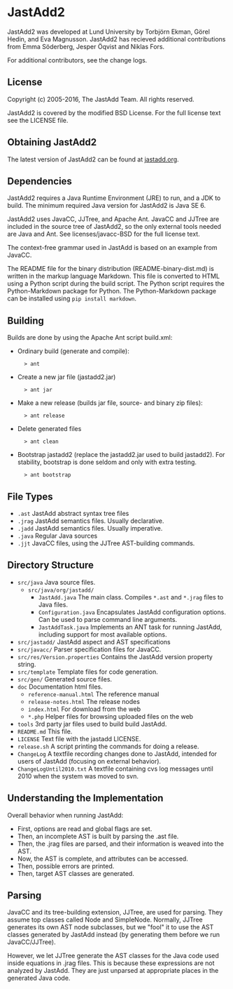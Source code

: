 JastAdd2
========

JastAdd2 was developed at Lund University by Torbj&ouml;rn Ekman, G&ouml;rel
Hedin, and Eva Magnusson. JastAdd2 has recieved additional contributions from
Emma S&ouml;derberg, Jesper &Ouml;qvist and Niklas Fors.

For additional contributors, see the change logs.

License
-------

Copyright (c) 2005-2016, The JastAdd Team. All rights reserved.

JastAdd2 is covered by the modified BSD License. For the full license text
see the LICENSE file.

Obtaining JastAdd2
------------------

The latest version of JastAdd2 can be found at [jastadd.org](http://jastadd.org).

Dependencies
------------

JastAdd2 requires a Java Runtime Environment (JRE) to run, and a JDK to build.
The minimum required Java version for JastAdd2 is Java SE 6.

JastAdd2 uses JavaCC, JJTree, and Apache Ant. JavaCC and JJTree are included in
the source tree of JastAdd2, so the only external tools needed are Java and
Ant. See licenses/javacc-BSD for the full license text.

The context-free grammar used in JastAdd is based on an example from JavaCC.

The README file for the binary distribution (README-binary-dist.md) is written
in the markup language Markdown. This file is converted to HTML using a Python
script during the build script. The Python script requires the Python-Markdown
package for Python. The Python-Markdown package can be installed using `pip
install markdown`.

Building
--------

Builds are done by using the Apache Ant script build.xml:

* Ordinary build (generate and compile):

        > ant

* Create a new jar file (jastadd2.jar)

        > ant jar

* Make a new release (builds jar file, source- and binary zip files):

        > ant release

* Delete generated files

        > ant clean

* Bootstrap jastadd2 (replace the jastadd2.jar used to build jastadd2).
  For stability, bootstrap is done seldom and only with extra testing.

        > ant bootstrap

File Types
----------

* `.ast`      JastAdd abstract syntax tree files
* `.jrag`     JastAdd semantics files. Usually declarative.
* `.jadd`     JastAdd semantics files. Usually imperative.
* `.java`     Regular Java sources
* `.jjt`      JavaCC files, using the JJTree AST-building commands.

Directory Structure
-------------------

* `src/java` Java source files.
    - `src/java/org/jastadd/`
        - `JastAdd.java` The main class. Compiles `*.ast` and `*.jrag` files to Java files.
        - `Configuration.java` Encapsulates JastAdd configuration options. Can be used
        to parse command line arguments.
        - `JastAddTask.java` Implements an ANT task for running JastAdd,
        including support for most available options.
* `src/jastadd/` JastAdd aspect and AST specifications
* `src/javacc/` Parser specification files for JavaCC.
* `src/res/Version.properties` Contains the JastAdd version property string.
* `src/template` Template files for code generation.
* `src/gen/` Generated source files.
* `doc` Documentation html files.
    - `reference-manual.html` The reference manual
    - `release-notes.html` The release nodes
    - `index.html` For download from the web
    - `*.php` Helper files for browsing uploaded files on the web
* `tools` 3rd party jar files used to build build JastAdd.
* `README.md` This file.
* `LICENSE` Text file with the jastadd LICENSE.
* `release.sh` A script printing the commands for doing a release.
* `ChangeLog` A textfile recording changes done to JastAdd, intended for
    users of JastAdd (focusing on external behavior).
* `ChangeLogUntil2010.txt`
    A textfile containing cvs log messages until 2010 when the
    system was moved to svn.

Understanding the Implementation
--------------------------------

Overall behavior when running JastAdd:

* First, options are read and global flags are set.
* Then, an incomplete AST is built by parsing the .ast file.
* Then, the .jrag files are parsed, and their information is weaved into the AST.
* Now, the AST is complete, and attributes can be accessed.
* Then, possible errors are printed.
* Then, target AST classes are generated.

Parsing
-------

JavaCC and its tree-building extension, JJTree, are used for parsing. They
assume top classes called Node and SimpleNode. Normally, JJTree generates its
own AST node subclasses, but we "fool" it to use the AST classes generated by
JastAdd instead (by generating them before we run JavaCC/JJTree).

However, we let JJTree generate the AST classes for the Java code used inside
equations in .jrag files. This is because these expressions are not analyzed by
JastAdd. They are just unparsed at appropriate places in the generated Java
code.

